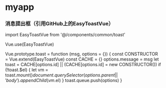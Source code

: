 # myapp

### 消息提出框（引用GitHub上的EasyToastVue）
import EasyToastVue from '@/components/common/toast'

Vue.use(EasyToastVue)

Vue.prototype.toast = function (msg, options = {}) {
  const CONSTRUCTOR = Vue.extend(EasyToastVue)
  const CACHE = {}
  options.message = msg
  let toast = CACHE[options.id] || (CACHE[options.id] = new CONSTRUCTOR())
  if (!toast.$el) {
    let vm = toast.$mount()
    document.querySelector(options.parent || 'body').appendChild(vm.$el)
  }
  toast.queue.push(options)
}
